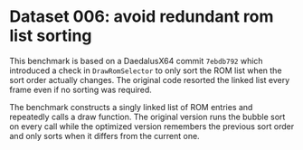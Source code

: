 # Dataset 006: avoid redundant rom list sorting

This benchmark is based on a DaedalusX64 commit `7ebdb792` which introduced a check in `DrawRomSelector` to only sort the ROM list when the sort order actually changes. The original code resorted the linked list every frame even if no sorting was required.

The benchmark constructs a singly linked list of ROM entries and repeatedly calls a draw function. The original version runs the bubble sort on every call while the optimized version remembers the previous sort order and only sorts when it differs from the current one.
